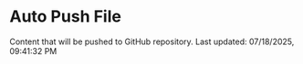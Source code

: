 # Auto Push File

Content that will be pushed to GitHub repository.
Last updated: 07/18/2025, 09:41:32 PM